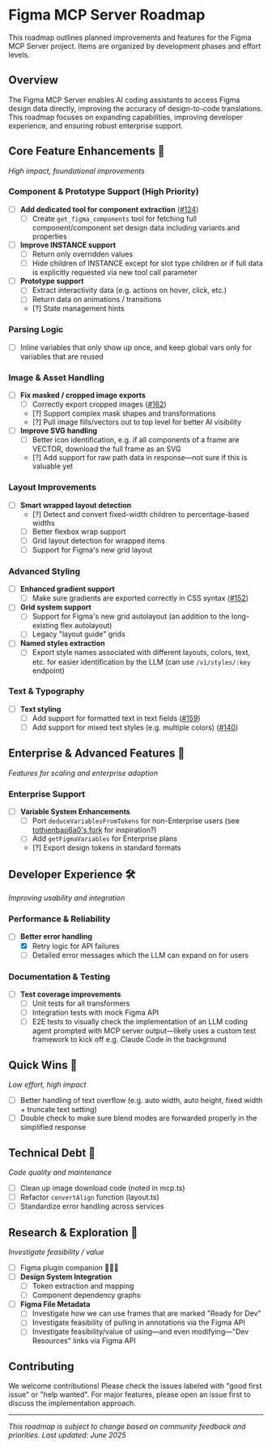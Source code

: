 # Figma MCP Server Roadmap

This roadmap outlines planned improvements and features for the Figma MCP Server project. Items are organized by development phases and effort levels.

## Overview

The Figma MCP Server enables AI coding assistants to access Figma design data directly, improving the accuracy of design-to-code translations. This roadmap focuses on expanding capabilities, improving developer experience, and ensuring robust enterprise support.

## Core Feature Enhancements 🚀

_High impact, foundational improvements_

### Component & Prototype Support (High Priority)

- [ ] **Add dedicated tool for component extraction** ([#124](https://github.com/GLips/Figma-Context-MCP/issues/124))
  - [ ] Create `get_figma_components` tool for fetching full component/component set design data including variants and properties
- [ ] **Improve INSTANCE support**
  - [ ] Return only overridden values
  - [ ] Hide children of INSTANCE except for slot type children or if full data is explicitly requested via new tool call parameter
- [ ] **Prototype support**
  - [ ] Extract interactivity data (e.g. actions on hover, click, etc.)
  - [ ] Return data on animations / transitions
  - [?] State management hints

### Parsing Logic

- [ ] Inline variables that only show up once, and keep global vars only for variables that are reused

### Image & Asset Handling

- [ ] **Fix masked / cropped image exports**
  - [ ] Correctly export cropped images ([#162](https://github.com/GLips/Figma-Context-MCP/issues/162))
  - [?] Support complex mask shapes and transformations
  - [?] Pull image fills/vectors out to top level for better AI visibility
- [ ] **Improve SVG handling**
  - [ ] Better icon identification, e.g. if all components of a frame are VECTOR, download the full frame as an SVG
  - [?] Add support for raw path data in response—not sure if this is valuable yet

### Layout Improvements

- [ ] **Smart wrapped layout detection**
  - [?] Detect and convert fixed-width children to percentage-based widths
  - [ ] Better flexbox wrap support
  - [ ] Grid layout detection for wrapped items
  - [ ] Support for Figma's new grid layout

### Advanced Styling

- [ ] **Enhanced gradient support**
  - [ ] Make sure gradients are exported correctly in CSS syntax ([#152](https://github.com/GLips/Figma-Context-MCP/issues/152))
- [ ] **Grid system support**
  - [ ] Support for Figma's new grid autolayout (an addition to the long-existing flex autolayout)
  - [ ] Legacy "layout guide" grids
- [ ] **Named styles extraction**
  - [ ] Export style names associated with different layouts, colors, text, etc. for easier identification by the LLM (can use `/v1/styles/:key` endpoint)

### Text & Typography

- [ ] **Text styling**
  - [ ] Add support for formatted text in text fields ([#159](https://github.com/GLips/Figma-Context-MCP/issues/159))
  - [ ] Add support for mixed text styles (e.g. multiple colors) ([#140](https://github.com/GLips/Figma-Context-MCP/issues/140))

## Enterprise & Advanced Features 🏢

_Features for scaling and enterprise adoption_

### Enterprise Support

- [ ] **Variable System Enhancements**
  - [ ] Port `deduceVariablesFromTokens` for non-Enterprise users (see [tothienbao6a0's fork](https://github.com/tothienbao6a0/Figma-Context-MCP/blob/d9b035de76f44c952382b8155a5d5bf938e52a77/src/services/variable-deduction.ts#L30) for inspiration?)
  - [ ] Add `getFigmaVariables` for Enterprise plans
  - [?] Export design tokens in standard formats

## Developer Experience 🛠️

_Improving usability and integration_

### Performance & Reliability

- [ ] **Better error handling**
  - [x] Retry logic for API failures
  - [ ] Detailed error messages which the LLM can expand on for users

### Documentation & Testing

- [ ] **Test coverage improvements**
  - [ ] Unit tests for all transformers
  - [ ] Integration tests with mock Figma API
  - [ ] E2E tests to visually check the implementation of an LLM coding agent prompted with MCP server output—likely uses a custom test framework to kick off e.g. Claude Code in the background

## Quick Wins 🎪

_Low effort, high impact_

- [ ] Better handling of text overflow (e.g. auto width, auto height, fixed width + truncate text setting)
- [ ] Double check to make sure blend modes are forwarded properly in the simplified response

## Technical Debt 🧹

_Code quality and maintenance_

- [ ] Clean up image download code (noted in mcp.ts)
- [ ] Refactor `convertAlign` function (layout.ts)
- [ ] Standardize error handling across services

## Research & Exploration 🔬

_Investigate feasibility / value_

- [ ] Figma plugin companion 🚀🚀🚀
- [ ] **Design System Integration**
  - [ ] Token extraction and mapping
  - [ ] Component dependency graphs
- [ ] **Figma File Metadata**
  - [ ] Investigate how we can use frames that are marked "Ready for Dev"
  - [ ] Investigate feasibility of pulling in annotations via the Figma API
  - [ ] Investigate feasibility/value of using—and even modifying—"Dev Resources" links via Figma API

## Contributing

We welcome contributions! Please check the issues labeled with "good first issue" or "help wanted". For major features, please open an issue first to discuss the implementation approach.

---

_This roadmap is subject to change based on community feedback and priorities. Last updated: June 2025_
